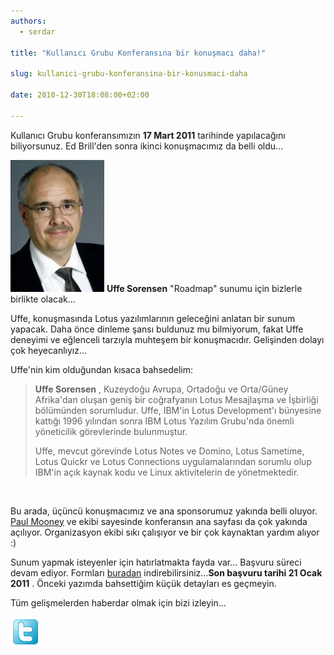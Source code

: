 ```yaml
---
authors:
  - serdar

title: "Kullanıcı Grubu Konferansına bir konuşmacı daha!"

slug: kullanici-grubu-konferansina-bir-konusmaci-daha

date: 2010-12-30T18:08:00+02:00

---
```


Kullanıcı Grubu konferansımızın **17 Mart 2011** tarihinde yapılacağını biliyorsunuz. Ed Brill'den sonra ikinci konuşmacımız da belli oldu...
<!-- more -->
![Image:Kullanıcı Grubu Konferansına bir konuşmacı daha!](../../images/imported/kullanici-grubu-konferansina-bir-konusmaci-daha-M2.jpeg)
**Uffe Sorensen** "Roadmap" sunumu için bizlerle birlikte olacak...

Uffe, konuşmasında Lotus yazılımlarının geleceğini anlatan bir sunum yapacak. Daha önce dinleme şansı buldunuz mu bilmiyorum, fakat Uffe deneyimi ve eğlenceli tarzıyla muhteşem bir konuşmacıdır. Gelişinden dolayı çok heyecanlıyız...

Uffe'nin kim olduğundan kısaca bahsedelim:

> **Uffe Sorensen** , Kuzeydoğu Avrupa, Ortadoğu ve Orta/Güney Afrika'dan oluşan geniş bir coğrafyanın Lotus Mesajlaşma ve İşbirliği bölümünden sorumludur. Uffe, IBM'in Lotus Development'ı bünyesine kattığı 1996 yılından sonra IBM Lotus Yazılım Grubu'nda önemli yöneticilik görevlerinde bulunmuştur.
>
> Uffe, mevcut görevinde Lotus Notes ve Domino, Lotus Sametime, Lotus Quickr ve Lotus Connections uygulamalarından sorumlu olup IBM'in açık kaynak kodu ve Linux aktivitelerin de yönetmektedir.

<br />

Bu arada, üçüncü konuşmacımız ve ana sponsorumuz yakında belli oluyor. [Paul Mooney](http://www.pmooney.net/) ve ekibi sayesinde konferansın ana sayfası da çok yakında açılıyor. Organizasyon ekibi sıkı çalışıyor ve bir çok kaynaktan yardım alıyor :)

Sunum yapmak isteyenler için hatırlatmakta fayda var... Başvuru süreci devam ediyor. Formları [buradan](http://filez.lotusturkiye.org/conf2011/cfa_tr.zip) indirebilirsiniz...**Son başvuru tarihi 21 Ocak 2011** . Önceki [](2010-12-lugtr-2011-konferansi-icin-hazir-misiniz-sunum-basvurulari-toplaniyor....md "lugtr-2011-konferansi-icin-hazir-misiniz-sunum-basvurulari-toplaniyor....htm")yazımda bahsettiğim küçük detayları es geçmeyin.

Tüm gelişmelerden haberdar olmak için bizi izleyin...

[![Image:Kullanıcı Grubu Konferansına bir konuşmacı daha!](../../images/imported/kullanici-grubu-konferansina-bir-konusmaci-daha-M3.png)](http://twitter.com/LUGTR)[](http://twitter.com/LUGTR)
